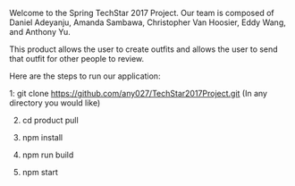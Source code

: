 Welcome to the Spring TechStar 2017 Project. 
Our team is composed of Daniel Adeyanju, Amanda Sambawa, Christopher Van Hoosier, Eddy Wang, and Anthony Yu.

This product allows the user to create outfits and allows the user to send that outfit for other people to review.


Here are the steps to run our application:

1: git clone https://github.com/any027/TechStar2017Project.git (In any directory you would like)

2. cd product pull

3. npm install

4. npm run build

5. npm start
